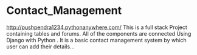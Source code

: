 # Contact_Management
http://pushpendra1234.pythonanywhere.com/
This is a full stack Project containing tables and forums. All of the components are connected Using Django with Python . It is a basic contact management system by which user can add their details…

